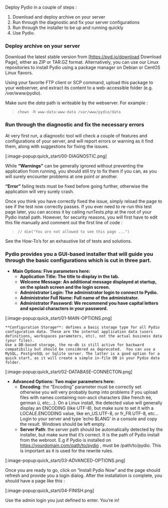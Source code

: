Deploy Pydio in a couple of steps :

1. Download and deploy archive on your server
2. Run through the diagnostic and fix your server configurations
3. Run through the installer to be up and running quickly
4. Use Pydio.

### Deploy archive on your server

Download the latest stable version from [https://pyd.io/download Download Page], either as ZIP or TAR.GZ format. Alternatively, you can use our Linux repositories to install Pydio using a package manager on Debian or CentOS Linux flavors.

Using your favorite FTP client or SCP command, upload this package to your webserver, and extract its content to a web-accessible folder (e.g. */var/www/pydio*).

Make sure the *data* path is writeable by the webserver. For example :

> `chown -R www-data:www-data /var/www/pydio/data`

### Run through the diagnostic and fix the necessary errors

At very first run, a diagnostic tool will check a couple of features and configurations of your server, and will report errors or warning as it find them, along with suggestions for fixing the issues.

[:image-popup:quick_start/00-DIAGNOSTIC.png]

While **“Warnings”** can be generally ignored without preventing the application from running, you should still try to fix them if you can, as you will surely encounter problems at one point or another.

**“Error”** failing tests must be fixed before going further, otherwise the application will very surely crash.

Once you think you have correctly fixed the issue, simply reload the page to see if the test now correctly passes. If you ever need to re-run this test page later, you can access it by calling runTests.php at the root of your Pydio install path. However, for security reasons, you will first have to edit this file manually and comment out the first line of code :

> `// die("You are not allowed to see this page ...")`

See the How-To’s for an exhaustive list of tests and solutions.

### Pydio provides you a GUI-based installer that will guide you through the basic configurations which is cut in three part.

- **Main Options: Five parameters here:**
    + **Application Title: The title to display in the tab.**
    + **Welcome Message: An additional message displayed at startup, on the splash screen and the login screen.**
    + **Administrator Login: The administrator login to connect to Pydio.**
    + **Administrator Full Name: Full name of the administrator.**
    + **Administrator Password: We recommend you have capital letters and special characters in your password.**

[:image-popup:quick_start/01-MAIN-OPTIONS.png]

    **Configuration Storage**: defines a basic storage type for all Pydio configuration data. These are the internal application data (users definitions, workspaces parameters, etc), not the actual business data (your files).
    Use a DB-based storage, the no-db is still active for backward compatibiliy but should be considered as deprecated.  You can use a MySQL, PostgreSQL or Sqlite server. The latter is a good option for a quick start, as it will create a simple in-file DB in your Pydio data folder.

[:image-popup:quick_start/02-DATABASE-CONNECTON.png]

- **Advanced Options: Two major parameters here:**
    + **Encoding**: the “Encoding” parameter must be correctly set otherwise you will very probably bump into problems if you upload files with names containing non-ascii characters (like french èé, german ü, etc;…).
    On a Linux install, the detected value will generally display an ENCODING (like UTF-8), but make sure to set it with a LOCALE.ENCODING value, like en_US.UTF-8, or fr_FR.UTF-8, etc… Login to your server and type ‘echo $LANG’ in a console and copy the result.
    Windows should be left empty.
    + **Server Path**: the server path should be automatically detected by the installer, but make sure that it’s correct. It is the path of Pydio install from the webroot. E.g if Pydio is installed on https://yourdomain.com/path/to/pydio , must be /path/to/pydio. This is important as it is used for the rewrite rules.

[:image-popup:quick_start/03-ADVANCED-OPTIONS.png]

Once you are ready to go, click on “Install Pydio Now” and the page should refresh and provide you a login dialog.
After the installation is complete, you should have a page like this :

[:image-popup:quick_start/04-FINISH.png]

Use the admin login you just defined to enter. You’re in!